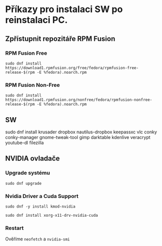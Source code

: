 # Příkazy pro instalaci SW po reinstalaci PC.
## Zpřístupnit repozitáře RPM Fusion
### RPM Fusion Free
`sudo dnf install https://download1.rpmfusion.org/free/fedora/rpmfusion-free-release-$(rpm -E %fedora).noarch.rpm`
### RPM Fusion Non-Free
`sudo dnf install https://download1.rpmfusion.org/nonfree/fedora/rpmfusion-nonfree-release-$(rpm -E %fedora).noarch.rpm`

## SW
sudo dnf install krusader dropbox nautilus-dropbox keepassxc vlc conky conky-manager gnome-tweak-tool gimp darktable kdenlive veracrypt youtube-dl filezilla

## NVIDIA ovladače
### Upgrade systému
`sudo dnf upgrade`
### Nvidia Driver a Cuda Support
`sudo dnf -y install kmod-nvidia`

`sudo dnf install xorg-x11-drv-nvidia-cuda`
### Restart
Ověříme `neofetch` a `nvidia-smi`
